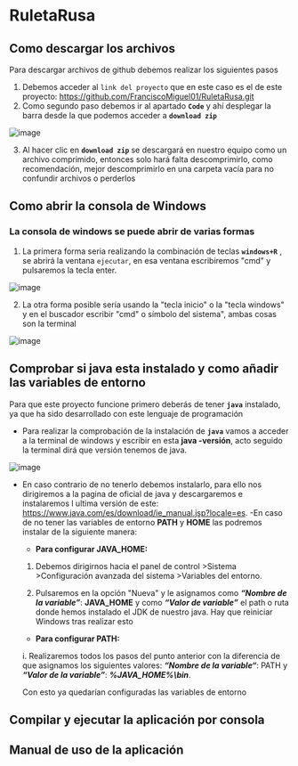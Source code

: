 # RuletaRusa

## Como descargar los archivos
Para descargar archivos de github debemos realizar los siguientes pasos

1. Debemos acceder al `link del proyecto` que en este caso es el de este proyecto: https://github.com/FranciscoMiguel01/RuletaRusa.git 
2. Como segundo paso debemos ir al apartado **`Code`**  y ahí desplegar la barra desde la que podemos acceder a **`download zip`**

![image](https://user-images.githubusercontent.com/79007014/109994085-40caa000-7d0d-11eb-9886-a555a72e8d2c.png)

3. Al hacer clic en **`download zip`** se descargará en nuestro equipo como un archivo comprimido, entonces solo hará falta descomprimirlo, como recomendación, mejor descomprimirlo en una carpeta vacía para no confundir archivos o perderlos 







## Como abrir la consola de Windows
### La consola de windows se puede abrir de varias formas
1. La primera forma seria realizando la combinación de teclas **`windows+R`** , se abrirá la ventana `ejecutar`, en esa ventana escribiremos  "cmd" y pulsaremos la tecla enter.

![image](https://user-images.githubusercontent.com/79007014/109996078-2bef0c00-7d0f-11eb-9d8f-a2167d9502c0.png)

2. La otra forma posible sería usando la "tecla inicio" o la "tecla windows" y en el buscador escribir "cmd" o símbolo del sistema", ambas cosas son la terminal


![image](https://user-images.githubusercontent.com/79007014/109998660-c05a6e00-7d11-11eb-8b6f-c2ea83c7f62b.png)




## Comprobar si java esta instalado y como añadir las variables de entorno

Para que este proyecto funcione primero deberás de tener **`java`** instalado, ya que ha sido desarrollado con este lenguaje de programación
- Para realizar la comprobación de la instalación de **`java`** vamos a acceder a la terminal de windows y escribir en esta **java -versión**, acto seguido la terminal dirá que versión tenemos de java.

![image](https://user-images.githubusercontent.com/79007014/110000145-44612580-7d13-11eb-9a67-297cf5272233.png)

- En caso contrario de no tenerlo debemos instalarlo, para ello nos dirigiremos a la pagina de oficial de java y descargaremos e instalaremos l ultima versión de este: https://www.java.com/es/download/ie_manual.jsp?locale=es.
-En caso de no tener las variables de entorno **PATH** y **HOME** las podremos instalar de la siguiente manera: 

	- **Para configurar JAVA_HOME:** 
	
	1. Debemos dirigirnos hacia el panel de control >Sistema >Configuración avanzada del sistema >Variables del entorno.
	
	2. Pulsaremos en la opción "Nueva"  y le asignamos como **_“Nombre de la variable”_**: **JAVA_HOME** y como **_“Valor de variable”_** el path o ruta donde hemos instalado el JDK de nuestro java. Hay que reiniciar Windows tras realizar esto
	
	- **Para configurar PATH:**

	 i. Realizaremos todos los pasos del punto anterior con la diferencia de que asignamos los siguientes valores: **_“Nombre de la variable“_**: PATH y **_“Valor de la variable”_**: **_%JAVA_HOME%\bin_**.
	
	Con esto ya quedarían configuradas las variables de entorno




## Compilar y ejecutar la aplicación por consola

## Manual de uso de la aplicación
